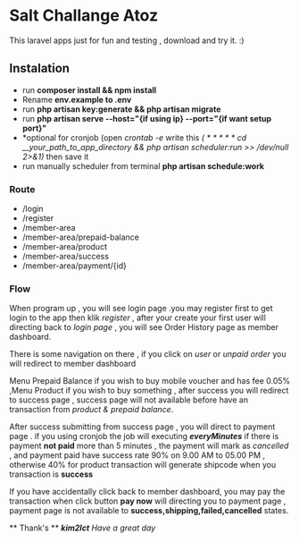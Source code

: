 # Salt Challange Atoz

This laravel apps just for fun and testing , 
download and try it. :) 


## Instalation
- run __composer install && npm install__
- Rename __env.example to .env__
- run __php artisan key:generate && php artisan migrate__ 
- run __php artisan serve --host="{if using ip} --port="{if want setup port}"__
- *optional for cronjob (open *crontab -e* write this *( * * * * * cd __your_path_to_app_directory && php artisan scheduler:run >> /dev/null 2>&1)* then save it 
- run manually scheduler from terminal __php artisan schedule:work__

### Route

- /login
- /register
- /member-area
- /member-area/prepaid-balance
- /member-area/product
- /member-area/success
- /member-area/payment/{id}

### Flow

When program up , you will see login page .you may register first to get login to the app then klik *register* , after your create your first user will directing back to *login page* , you will see Order History page as member dashboard.

There is some navigation on there , if you click on *user* or *unpaid order* you will redirect to member dashboard

Menu Prepaid Balance if you wish to buy mobile voucher and has fee 0.05% ,Menu Product if you wish to buy something , after success you will redirect to success page , success page will not available before have an transaction from *product & prepaid balance*.

After success submitting from success page , you will direct to payment page . if you using cronjob the job will executing __*everyMinutes*__ if there is payment __not paid__ more than 5 minutes , the payment will mark as *cancelled* , and payment paid have success rate 90% on 9.00 AM to 05.00 PM , otherwise 40% for product transaction will generate shipcode when you transaction is __success__

If you have accidentally click back to member dashboard, you may pay the transaction when click button __pay now__ will directing you to payment page , payment page is not available to __success,shipping,failed,cancelled__ states.

** Thank's **
__*kim2lct*__
*Have a great day*

